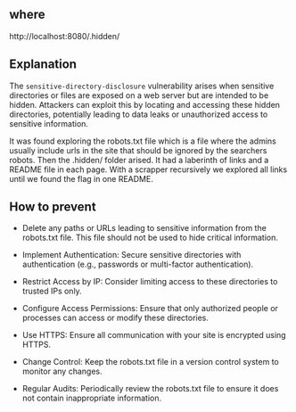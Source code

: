 ## where

http://localhost:8080/.hidden/


## Explanation

The `sensitive-directory-disclosure` vulnerability arises when sensitive directories or files are exposed on a web server but are intended to be hidden. Attackers can exploit this by locating and accessing these hidden directories, potentially leading to data leaks or unauthorized access to sensitive information.


It was found exploring the robots.txt file which is a file where the admins usually include urls in the site that should be ignored by the searchers robots.
Then the .hidden/ folder arised.
It had a laberinth of links and a README file in each page.
With a scrapper recursively we explored all links until we found the flag in one README.


## How to prevent

- Delete any paths or URLs leading to sensitive information from the robots.txt file. This file should not be used to hide critical information.

- Implement Authentication: Secure sensitive directories with authentication (e.g., passwords or multi-factor authentication).

- Restrict Access by IP: Consider limiting access to these directories to trusted IPs only.

- Configure Access Permissions: Ensure that only authorized people or processes can access or modify these directories.

- Use HTTPS: Ensure all communication with your site is encrypted using HTTPS.

- Change Control: Keep the robots.txt file in a version control system to monitor any changes.

- Regular Audits: Periodically review the robots.txt file to ensure it does not contain inappropriate information.